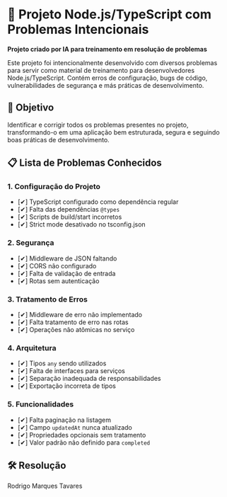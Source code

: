 # 🐛 Projeto Node.js/TypeScript com Problemas Intencionais

**Projeto criado por IA para treinamento em resolução de problemas**

Este projeto foi intencionalmente desenvolvido com diversos problemas para servir como material de treinamento para desenvolvedores Node.js/TypeScript. Contém erros de configuração, bugs de código, vulnerabilidades de segurança e más práticas de desenvolvimento.

## 🎯 Objetivo

Identificar e corrigir todos os problemas presentes no projeto, transformando-o em uma aplicação bem estruturada, segura e seguindo boas práticas de desenvolvimento.

## 📋 Lista de Problemas Conhecidos

### 1. Configuração do Projeto
- [✔] TypeScript configurado como dependência regular
- [✔] Falta das dependências `@types`
- [✔] Scripts de build/start incorretos
- [✔] Strict mode desativado no tsconfig.json

### 2. Segurança
- [✔] Middleware de JSON faltando
- [✔] CORS não configurado
- [✔] Falta de validação de entrada
- [✔] Rotas sem autenticação

### 3. Tratamento de Erros
- [✔] Middleware de erro não implementado
- [✔] Falta tratamento de erro nas rotas
- [✔] Operações não atômicas no serviço

### 4. Arquitetura
- [✔] Tipos `any` sendo utilizados
- [✔] Falta de interfaces para serviços
- [✔] Separação inadequada de responsabilidades
- [✔] Exportação incorreta de tipos

### 5. Funcionalidades
- [✔] Falta paginação na listagem
- [✔] Campo `updatedAt` nunca atualizado
- [✔] Propriedades opcionais sem tratamento
- [✔] Valor padrão não definido para `completed`

## 🛠️ Resolução
Rodrigo Marques Tavares

